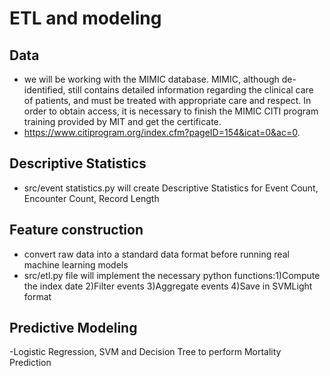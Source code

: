 # ETL and modeling

## Data
- we will be working with the MIMIC database. MIMIC, although de-identified, still contains detailed information regarding the clinical care of patients, and must be treated with appropriate care and respect. In order to obtain access, it is necessary to finish the MIMIC CITI program training provided by MIT and get the certificate.
- https://www.citiprogram.org/index.cfm?pageID=154&icat=0&ac=0.

## Descriptive Statistics
- src/event statistics.py will create Descriptive Statistics for Event Count, Encounter Count, Record Length

## Feature construction
- convert raw data into a standard data format before running real machine learning models
- src/etl.py file will implement the necessary python functions:1)Compute the index date 2)Filter events 3)Aggregate events 4)Save in SVMLight format

## Predictive Modeling
-Logistic Regression, SVM and Decision Tree to perform Mortality Prediction
